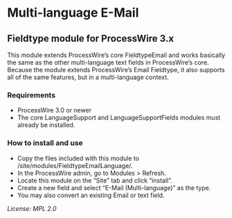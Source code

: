 # Multi-language E-Mail

## Fieldtype module for ProcessWire 3.x

This module extends ProcessWire’s core FieldtypeEmail and works basically 
the same as the other multi-language text fields in ProcessWire’s core. 
Because the module extends ProcessWire’s Email Fieldtype, it also 
supports all of the same features, but in a multi-language context.

### Requirements

- ProcessWire 3.0 or newer
- The core LanguageSupport and LanguageSupportFields modules must 
  already be installed. 

### How to install and use

- Copy the files included with this module to /site/modules/FieldtypeEmailLanguage/.
- In the ProcessWire admin, go to Modules > Refresh. 
- Locate this module on the “Site” tab and click “install”.
- Create a new field and select “E-Mail (Multi-language)” as the type.
- You may also convert an existing Email or text field. 

*License: MPL 2.0*
